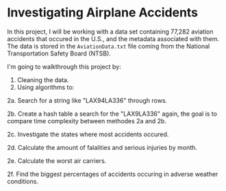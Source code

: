 # Investigating Airplane Accidents

In this project, I will be working with a data set containing 77,282 aviation accidents that occured in the U.S., and the metadata associated with them. The data is stored in the `AviationData.txt` file coming from the National Transportation Safety Board (NTSB).

I'm going to walkthrough this project by:
1. Cleaning the data.
2. Using algorithms to:

  2a. Search for a string like "LAX94LA336" through rows.
  
  2b. Create a hash table a search for the "LAX9LA336" again, the goal is to compare time complexity between methodes 2a and 2b. 
  
  2c. Investigate the states where most accidents occured.
  
  2d. Calculate the amount of falalities and serious injuries by month.
  
  2e. Calculate the worst air carriers.
  
  2f. Find the biggest percentages of accidents occuring in adverse weather conditions.
